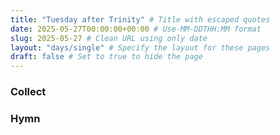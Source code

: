 ```yaml
---
title: "Tuesday after Trinity" # Title with escaped quotes
date: 2025-05-27T00:00:00+00:00 # Use-MM-DDTHH:MM format
slug: 2025-05-27 # Clean URL using only date
layout: "days/single" # Specify the layout for these pages
draft: false # Set to true to hide the page
---
```


### Collect


### Hymn